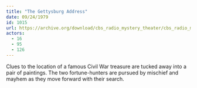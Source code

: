 ```yaml
---
title: "The Gettysburg Address"
date: 09/24/1979
id: 1015
url: https://archive.org/download/cbs_radio_mystery_theater/cbs_radio_mystery_theater-1001-1050.zip/cbs_radio_mystery_theater-1001-1050%2Fcbsrmt_1015_the_gettysburg_address.mp3
actors:
  - 16
  - 95
  - 126
---
```

Clues to the location of a famous Civil War treasure are tucked away into a pair of paintings. The two fortune-hunters are pursued by mischief and mayhem as they move forward with their search.